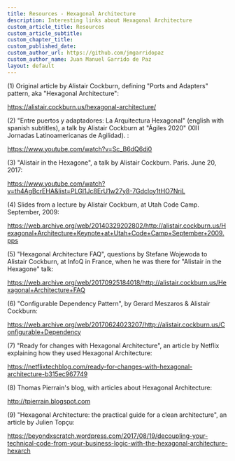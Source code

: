 ```yaml
---
title: Resources - Hexagonal Architecture
description: Interesting links about Hexagonal Architecture
custom_article_title: Resources
custom_article_subtitle:
custom_chapter_title:
custom_published_date:
custom_author_url: https://github.com/jmgarridopaz
custom_author_name: Juan Manuel Garrido de Paz
layout: default
---
```


(1) Original article by Alistair Cockburn, defining "Ports and Adapters" pattern, aka "Hexagonal Architecture":

<a target="_blank" href="https://alistair.cockburn.us/hexagonal-architecture/">https://alistair.cockburn.us/hexagonal-architecture/</a>

(2) "Entre puertos y adaptadores: La Arquitectura Hexagonal" (english with spanish subtitles), a talk by Alistair Cockburn at "Ágiles 2020" (XIII Jornadas Latinoamericanas de Agilidad). :

<a target="_blank" href="https://www.youtube.com/watch?v=Sc_B6dQ6di0">https://www.youtube.com/watch?v=Sc_B6dQ6di0</a>

(3) "Alistair in the Hexagone", a talk by Alistair Cockburn. Paris. June 20, 2017:

<a target="_blank" href="https://www.youtube.com/watch?v=th4AgBcrEHA&list=PLGl1Jc8ErU1w27y8-7Gdcloy1tHO7NriL">https://www.youtube.com/watch?v=th4AgBcrEHA&list=PLGl1Jc8ErU1w27y8-7Gdcloy1tHO7NriL</a>

(4) Slides from a lecture by Alistair Cockburn, at Utah Code Camp. September, 2009:

<a target="_blank" href="https://web.archive.org/web/20140329202802/http://alistair.cockburn.us/Hexagonal+Architecture+Keynote+at+Utah+Code+Camp+September+2009.pps">https://web.archive.org/web/20140329202802/http://alistair.cockburn.us/Hexagonal+Architecture+Keynote+at+Utah+Code+Camp+September+2009.pps</a>

(5) "Hexagonal Architecture FAQ", questions by Stefane Wojewoda to Alistair Cockburn, at InfoQ in France, when he was there for "Alistair in the Hexagone" talk:

<a target="_blank" href="https://web.archive.org/web/20170925184018/http://alistair.cockburn.us/Hexagonal+Architecture+FAQ">https://web.archive.org/web/20170925184018/http://alistair.cockburn.us/Hexagonal+Architecture+FAQ</a>

(6) "Configurable Dependency Pattern", by Gerard Meszaros & Alistair Cockburn:

<a target="_blank" href="https://web.archive.org/web/20170624023207/http://alistair.cockburn.us/Configurable+Dependency">https://web.archive.org/web/20170624023207/http://alistair.cockburn.us/Configurable+Dependency</a>

(7) "Ready for changes with Hexagonal Architecture", an article by Netflix explaining how they used Hexagonal Architecture:

<a target="_blank" href="https://netflixtechblog.com/ready-for-changes-with-hexagonal-architecture-b315ec967749">https://netflixtechblog.com/ready-for-changes-with-hexagonal-architecture-b315ec967749</a>

(8) Thomas Pierrain's blog, with articles about Hexagonal Architecture:

<a target="_blank" href="http://tpierrain.blogspot.com">http://tpierrain.blogspot.com</a>

(9) "Hexagonal Architecture: the practical guide for a clean architecture", an article by Julien Topçu:

<a target="_blank" href="https://beyondxscratch.wordpress.com/2017/08/19/decoupling-your-technical-code-from-your-business-logic-with-the-hexagonal-architecture-hexarch">https://beyondxscratch.wordpress.com/2017/08/19/decoupling-your-technical-code-from-your-business-logic-with-the-hexagonal-architecture-hexarch</a>
